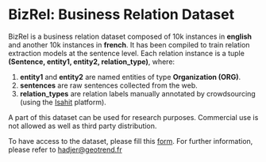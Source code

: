 # BizRel: Business Relation Dataset

BizRel is a business relation dataset composed of 10k instances in **english** and another 10k instances in **french**. It has been compiled to train relation extraction models at the sentence level. Each relation instance is a tuple **(Sentence, entity1, entity2, relation_type)**, where: 
1. **entity1** and **entity2** are named entities of type **Organization (ORG)**. 
2. **sentences** are raw sentences collected from the web.
3. **relation_types** are relation labels manually annotated by crowdsourcing (using the [Isahit](https://isahit.com/) platform).   

A part of this dataset can be used for research purposes. Commercial use is not allowed as well as third party distribution.

To have access to the dataset, please fill this [form](https://docs.google.com/forms/d/e/1FAIpQLSfN9dAlAsNVgAVSlD_FDg7tjCSZEXiOfhlRxvzhHvRehqxbMA/viewform). For further information, please refer to hadjer@geotrend.fr 
